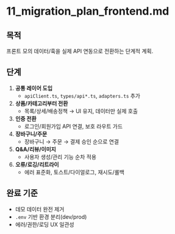 # 11_migration_plan_frontend.md

## 목적

프론트 모의 데이터/훅을 실제 API 연동으로 전환하는 단계적 계획.

## 단계

1. **공통 레이어 도입**
   - `apiClient.ts`, `types/api*.ts`, `adapters.ts` 추가
2. **상품/카테고리부터 전환**
   - 목록/상세/배송정책 → UI 유지, 데이터만 실제 호출
3. **인증 전환**
   - 로그인/회원가입 API 연결, 보호 라우트 가드
4. **장바구니/주문**
   - 장바구니 → 주문 → 결제 승인 순으로 연결
5. **Q&A/리뷰/이미지**
   - 사용자 생성/관리 기능 순차 적용
6. **오류/로깅/리트라이**
   - 에러 표준화, 토스트/다이얼로그, 재시도/롤백

## 완료 기준

- 데모 데이터 완전 제거
- `.env` 기반 환경 분리(dev/prod)
- 에러/권한/로딩 UX 일관성
